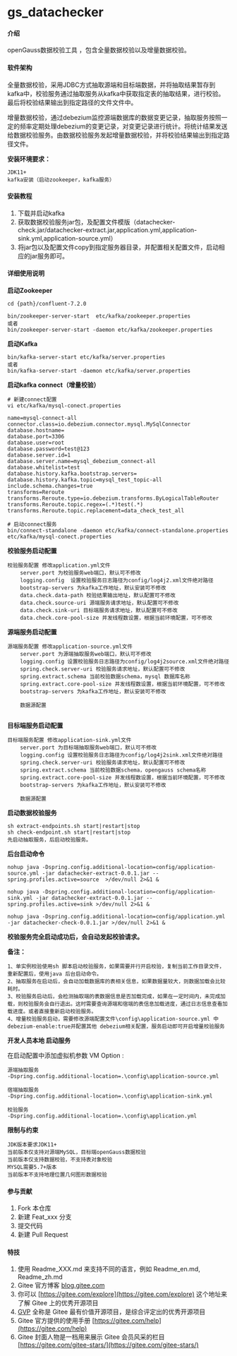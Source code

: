 # gs_datachecker

#### 介绍
openGauss数据校验工具 ，包含全量数据校验以及增量数据校验。

#### 软件架构
全量数据校验，采用JDBC方式抽取源端和目标端数据，并将抽取结果暂存到kafka中，校验服务通过抽取服务从kafka中获取指定表的抽取结果，进行校验。最后将校验结果输出到指定路径的文件文件中。

增量数据校验，通过debezium监控源端数据库的数据变更记录，抽取服务按照一定的频率定期处理debezium的变更记录，对变更记录进行统计。将统计结果发送给数据校验服务。由数据校验服务发起增量数据校验，并将校验结果输出到指定路径文件。

**安装环境要求：**

	JDK11+
	kafka安装（启动zookeeper，kafka服务）

#### 安装教程

1.  下载并启动kafka
2.  获取数据校验服务jar包，及配置文件模版（datachecker-check.jar/datachecker-extract.jar,application.yml,application-sink.yml,application-source.yml）
3.  将jar包以及配置文件copy到指定服务器目录，并配置相关配置文件，启动相应的jar服务即可。

#### 详细使用说明

**启动Zookeeper**

```
cd {path}/confluent-7.2.0
```

```
bin/zookeeper-server-start  etc/kafka/zookeeper.properties
或者
bin/zookeeper-server-start -daemon etc/kafka/zookeeper.properties
```

**启动Kafka**

```
bin/kafka-server-start etc/kafka/server.properties
或者
bin/kafka-server-start -daemon etc/kafka/server.properties
```

**启动kafka connect（增量校验）**

```
# 新建connect配置
vi etc/kafka/mysql-conect.properties

name=mysql-connect-all
connector.class=io.debezium.connector.mysql.MySqlConnector
database.hostname=
database.port=3306
database.user=root
database.password=test@123
database.server.id=1
database.server.name=mysql_debezium_connect-all
database.whitelist=test
database.history.kafka.bootstrap.servers=
database.history.kafka.topic=mysql_test_topic-all
include.schema.changes=true
transforms=Reroute
transforms.Reroute.type=io.debezium.transforms.ByLogicalTableRouter
transforms.Reroute.topic.regex=(.*)test(.*)
transforms.Reroute.topic.replacement=data_check_test_all

# 启动connect服务
bin/connect-standalone -daemon etc/kafka/connect-standalone.properties etc/kafka/mysql-conect.properties
```

**校验服务启动配置** 

```
校验服务配置 修改application.yml文件
	server.port 为校验服务web端口，默认可不修改
	logging.config  设置校验服务日志路径为config/log4j2.xml文件绝对路径
	bootstrap-servers 为kafka工作地址，默认安装可不修改
	data.check.data-path 校验结果输出地址，默认配置可不修改
	data.check.source-uri 源端服务请求地址，默认配置可不修改
	data.check.sink-uri 目标端服务请求地址，默认配置可不修改
	data.check.core-pool-size 并发线程数设置，根据当前环境配置，可不修改
```

**源端服务启动配置**

```
源端服务配置 修改application-source.yml文件
	server.port 为源端抽取服务web端口，默认可不修改
	logging.config 设置校验服务日志路径为config/log4j2source.xml文件绝对路径
	spring.check.server-uri 校验服务请求地址，默认配置可不修改
	spring.extract.schema 当前校验数据schema，mysql 数据库名称
	spring.extract.core-pool-size 并发线程数设置，根据当前环境配置，可不修改
	bootstrap-servers 为kafka工作地址，默认安装可不修改
	
	数据源配置
	
```

**目标端服务启动配置**

```
目标端服务配置 修改application-sink.yml文件
	server.port 为目标端抽取服务web端口，默认可不修改
	logging.config 设置校验服务日志路径为config/log4j2sink.xml文件绝对路径
	spring.check.server-uri 校验服务请求地址，默认配置可不修改
	spring.extract.schema 当前校验数据schema，opengauss schema名称
	spring.extract.core-pool-size 并发线程数设置，根据当前环境配置，可不修改
	bootstrap-servers 为kafka工作地址，默认安装可不修改
	
	数据源配置
```



**启动数据校验服务**

```shell
sh extract-endpoints.sh start|restart|stop
sh check-endpoint.sh start|restart|stop
先启动抽取服务，后启动校验服务。
```

**后台启动命令**

```shell
nohup java -Dspring.config.additional-location=config/application-source.yml -jar datachecker-extract-0.0.1.jar --spring.profiles.active=source  >/dev/null 2>&1 &

nohup java -Dspring.config.additional-location=config/application-sink.yml -jar datachecker-extract-0.0.1.jar --spring.profiles.active=sink >/dev/null 2>&1 &

nohup java -Dspring.config.additional-location=config/application.yml -jar datachecker-check-0.0.1.jar >/dev/null 2>&1 &
```

**校验服务完全启动成功后，会自动发起校验请求。**

**备注：**

```
1、单实例校验使用sh 脚本启动校验服务，如果需要并行开启校验，复制当前工作目录文件，重新配置后，使用java 后台启动命令。
2、抽取服务在启动后，会自动加载数据库的表相关信息，如果数据量较大，则数据加载会比较耗时。
3、校验服务启动后，会检测抽取端的表数据信息是否加载完成，如果在一定时间内，未完成加载，则校验服务会自行退出。这时需要查询源端和宿端的表信息加载进度，通过日志信息查看加载进度。或者直接重新启动校验服务。
4、增量校验服务启动，需要修改源端配置文件\config\application-source.yml 中	debezium-enable:true并配置其他 debezium相关配置，服务启动即可开启增量校验服务
```

**开发人员本地 启动服务**

在启动配置中添加虚拟机参数 VM Option : 

```
源端抽取服务
-Dspring.config.additional-location=.\config\application-source.yml

宿端抽取服务
-Dspring.config.additional-location=.\config\application-sink.yml

校验服务
-Dspring.config.additional-location=.\config\application.yml
```

**限制与约束**

```
JDK版本要求JDK11+
当前版本仅支持对源端MySQL，目标端openGauss数据校验
当前版本仅支持数据校验，不支持表对象校验
MYSQL需要5.7+版本
当前版本不支持地理位置几何图形数据校验
```



#### 参与贡献

1.  Fork 本仓库
2.  新建 Feat_xxx 分支
3.  提交代码
4.  新建 Pull Request


#### 特技

1.  使用 Readme\_XXX.md 来支持不同的语言，例如 Readme\_en.md, Readme\_zh.md
2.  Gitee 官方博客 [blog.gitee.com](https://blog.gitee.com)
3.  你可以 [https://gitee.com/explore](https://gitee.com/explore) 这个地址来了解 Gitee 上的优秀开源项目
4.  [GVP](https://gitee.com/gvp) 全称是 Gitee 最有价值开源项目，是综合评定出的优秀开源项目
5.  Gitee 官方提供的使用手册 [https://gitee.com/help](https://gitee.com/help)
6.  Gitee 封面人物是一档用来展示 Gitee 会员风采的栏目 [https://gitee.com/gitee-stars/](https://gitee.com/gitee-stars/)
